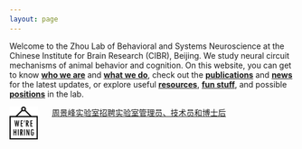 ```yaml
---
layout: page
---
```


Welcome to the Zhou Lab of Behavioral and Systems Neuroscience at the Chinese Institute for Brain Research (CIBR), Beijing. We study neural circuit mechanisms of animal behavior and cognition. On this website, you can get to know [**who we are**](People.md) and [**what we do**](Research.md), check out the [**publications**](Publications.md) and [**news**](News.md) for the latest updates, or explore useful [**resources**](Resources.md), [**fun stuff**](Fun.md), and possible [**positions**](Join.md) in the lab.

<img align="left" width="50" style="margin-right:25px" src="/assets/hiring_icon.png" />

<p></p>

[周景峰实验室招聘实验室管理员、技术员和博士后](hiring.md)

<br clear="left" />
